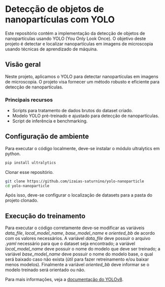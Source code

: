 # Detecção de objetos de nanopartículas com YOLO

Este repositório contém a implementação da detecção de objetos de nanopartículas usando YOLO (You Only Look Once). O objetivo deste projeto é detectar e localizar nanopartículas em imagens de microscopia usando técnicas de aprendizado de máquina.

## Visão geral

Neste projeto, aplicamos o YOLO para detectar nanopartículas em imagens de microscopia. O projeto visa fornecer um método robusto e eficiente para detecção de nanopartículas.

### Principais recursos

- Scripts para tratamento de dados brutos do dataset criado.
- Modelo YOLO pré-treinado e ajustado para detecção de nanopartículas.
- Script de inferência e benchmarking.

## Configuração de ambiente

Para executar o código localmente, deve-se instalar o módulo ultralytics em python.

```bash
pip install ultralytics
```

Clonar esse repositório.

```bash
git clone https://github.com/izaias-saturnino/yolo-nanoparticle
cd yolo-nanoparticle
```

Após isso, deve-se configurar o localização de datasets para a pasta do projeto clonado.

## Execução do treinamento

Para executar o código corretamente deve-se modificar as variáveis *data_file*, *local_model_name*, *base_model_name* e *oriented_bb* de acordo com os valores necessários. A variável *data_file* deve possuir o arquivo *.yaml* necessário para que o dataset seja encontrado; a variável *local_model_name* deve possuir o nome do modelo que deve ser treinado; a variável *base_model_name* deve possuir o nome do modelo base, o qual será baixado caso não exista (útil para fazer retreinamento e/ou baixar menos modelos). Finalmente a variável *oriented_bb* deve informar se o modelo treinado será orientado ou não.

Para mais informações, veja a [documentação do YOLOv8](https://docs.ultralytics.com/pt/models/yolov8/).